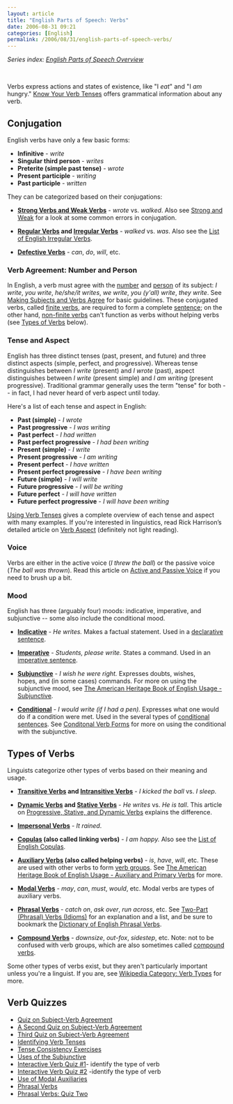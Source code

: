 ```yaml
---
layout: article
title: "English Parts of Speech: Verbs"
date: 2006-08-31 09:21
categories: [English]
permalink: /2006/08/31/english-parts-of-speech-verbs/
---
```

<em>Series index: </em><a href="http://learningnerd.com/2006/08/28/english-parts-of-speech-overview/"><em>English Parts of Speech Overview</em></a>
<p class="MsoNormal">&nbsp;</p>
Verbs express actions and states of existence, like "I <em>eat</em>" and "I <em>am </em>hungry." <a target="_blank" href="http://www.grammarstation.com/KnowyourVerb.html">Know Your Verb Tenses</a> offers grammatical information about any verb.
<h2>Conjugation</h2>
English verbs have only a few basic forms:
<ul>
	<li><strong>Infinitive</strong> - <em>write</em></li>
	<li><strong>Singular third person</strong> - <em>writes</em></li>
	<li><strong>Preterite (simple past tense)</strong> - <em>wrote</em></li>
	<li><strong>Present participle</strong> - <em>writing</em></li>
	<li><strong>Past participle</strong> - <em>written</em></li>
</ul>
They can be categorized based on their conjugations:
<ul>
	<li><a target="_blank" href="http://www.bbc.co.uk/dna/h2g2/A1061407" title="English Strong and Weak Verbs - A Very Brief Overview"><strong>Strong Verbs and Weak Verbs</strong></a> - <em>wrote</em> vs. <em>walked</em>. Also see <a target="_blank" href="http://thestar.com.my/english/story.asp?file=/2005/9/8/lifefocus/11943482&amp;sec=lifefocus">Strong and Weak</a> for a look at some common errors in conjugation.</li>
</ul>
<ul>
	<li><a target="_blank" href="http://en.wikipedia.org/wiki/Regular_verb"><strong>Regular Verbs</strong></a><strong> and </strong><a target="_blank" href="http://en.wikipedia.org/wiki/English_irregular_verbs"><strong>Irregular Verbs</strong></a> - <em>walked</em> vs. <em>was</em>. Also see the <a target="_blank" href="http://en.wikipedia.org/wiki/List_of_English_irregular_verbs">List of English Irregular Verbs</a>.</li>
</ul>
<ul>
	<li><a target="_blank" href="http://en.wikipedia.org/wiki/Defective_verb"><strong>Defective Verbs</strong></a> - <em>can</em>, <em>do</em>, <em>will</em>, etc.</li>
</ul>
<h3>Verb Agreement: Number and Person</h3>
In English, a verb must agree with the <a target="_blank" href="http://www.usingenglish.com/glossary/number.html" title="UsingEnglish.com Glossary - Number">number</a> and <a target="_blank" href="http://www.usingenglish.com/glossary/person.html" title="UsingEnglish.com Glossary - Person">person</a> of its subject: <em>I write</em>, <em>you write</em>, <em>he/she/it writes</em>, <em>we write</em>, <em>you (y'all) write</em>, <em>they write</em>. See <a target="_blank" href="http://owl.english.purdue.edu/owl/resource/599/01/">Making Subjects and Verbs Agree</a> for basic guidelines. These conjugated verbs, called <a target="_blank" href="http://www.usingenglish.com/glossary/finite-verb.html" title="UsingEnglish.com Glossary - Finite Verbs">finite verbs</a>, are required to form a complete <a href="http://learningnerd.com/2006/09/10/english-grammar-basic-sentence-elements/" title="Basic Sentence Elements">sentence</a>; on the other hand, <a target="_blank" href="http://www.usingenglish.com/glossary/non-finite-verb.html" title="UsingEnglish.com Glossary - Non-finite Verbs">non-finite verbs</a> can't function as verbs without helping verbs (see <a href="http://learningnerd.com/2006/08/31/english-parts-of-speech-verbs/#types">Types of Verbs</a> below).
<h3>Tense and Aspect</h3>
English has three distinct tenses (past, present, and future) and three distinct aspects (simple, perfect, and progressive). Whereas tense distinguishes between <em>I write</em> (present) and <em>I wrote</em> (past), aspect distinguishes between <em>I write</em> (present simple) and <em>I am writing</em> (present progressive). Traditional grammar generally uses the term "tense" for both -- in fact, I had never heard of verb aspect until today.

Here's a list of each tense and aspect in English:
<ul>
	<li><strong>Past (simple)</strong> - <em>I wrote</em></li>
	<li><strong>Past progressive</strong> - <em>I was writing</em></li>
	<li><strong>Past perfect</strong> - <em>I had written</em></li>
	<li><strong>Past perfect progressive</strong> - <em>I had been writing</em></li>
	<li><strong>Present (simple)</strong> - <em>I write</em></li>
	<li><strong>Present progressive</strong> - <em>I am writing</em></li>
	<li><strong>Present perfect</strong> - <em>I have written</em></li>
	<li><strong>Present perfect progressive</strong> - <em>I have been writing</em></li>
	<li><strong>Future (simple)</strong> - <em>I will write</em></li>
	<li><strong>Future progressive</strong> - <em>I will be writing</em></li>
	<li><strong>Future perfect</strong> - <em>I will have written</em></li>
	<li><strong>Future perfect progressive</strong> - <em>I will have been writing</em></li>
</ul>
<a target="_blank" href="http://www.arts.uottawa.ca/writcent/hypergrammar/usetense.html">Using Verb Tenses</a> gives a complete overview of each tense and aspect with many examples. If you're interested in linguistics, read Rick Harrison’s detailed article on <a target="_blank" href="http://www.rick.harrison.net/langlab/aspect.html">Verb Aspect</a> (definitely not light reading).
<h3>Voice</h3>
Verbs are either in the active voice (<em>I threw the ball</em>) or the passive voice (<em>The ball was thrown</em>). Read this article on <a target="_blank" href="http://owl.english.purdue.edu/handouts/grammar/g_actpass.html">Active and Passive Voice</a> if you need to brush up a bit.
<h3>Mood</h3>
English has three (arguably four) moods: indicative, imperative, and subjunctive -- some also include the conditional mood.
<ul>
	<li><a target="_blank" href="http://en.wikipedia.org/wiki/Grammatical_mood#Indicative_mood" title="Wikipedia - Grammatical Mood - Indicative Mood"><strong>Indicative</strong></a> - <em>He writes.</em> Makes a factual statement. Used in a <a href="http://learningnerd.com/2006/09/12/english-grammar-types-of-sentences/" title="Types of Sentences">declarative sentence</a>.</li>
</ul>
<ul>
	<li><a target="_blank" href="http://en.wikipedia.org/wiki/Grammatical_mood#Imperative_mood" title="Wikipedia - Grammatical Mood - Imperative Mood"><strong>Imperative</strong></a> - <em>Students, please write. </em>States a command. Used in an <a href="http://learningnerd.com/2006/09/12/english-grammar-types-of-sentences/" title="Types of Sentences">imperative sentence</a>.</li>
</ul>
<ul>
	<li><a target="_blank" href="http://en.wikipedia.org/wiki/Grammatical_mood#Subjunctive_mood" title="Wikipedia - Grammatical Mood - Subjunctive Mood"><strong>Subjunctive</strong></a> - <em>I wish he were right. </em>Expresses doubts, wishes, hopes, and (in some cases) commands. For more on using the subjunctive mood, see <a target="_blank" href="http://www.bartleby.com/64/C001/061.html">The American Heritage Book of English Usage - Subjunctive</a>.</li>
</ul>
<ul>
	<li><a target="_blank" href="http://en.wikipedia.org/wiki/Grammatical_mood#Conditional_mood" title="Wikipedia - Grammatical Mood - Subjunctive Mood"><strong>Conditional</strong></a> - <em>I would write (if I had a pen).</em> Expresses what one would do if a condition were met. Used in the several types of <a href="http://learningnerd.com/2006/09/12/english-grammar-types-of-sentences/" title="Types of Sentences">conditional sentences</a>. See <a target="_blank" href="http://grammar.ccc.commnet.edu/grammar/conditional.htm">Conditonal Verb Forms</a> for more on using the conditional with the subjunctive.</li>
</ul>
<h2><a name="types" title="types"></a>Types of Verbs</h2>
Linguists categorize other types of verbs based on their meaning and usage.
<ul>
	<li><a target="_blank" href="http://en.wikipedia.org/wiki/Transitive_verb"><strong>Transitive Verbs</strong></a><strong> and </strong><a target="_blank" href="http://en.wikipedia.org/wiki/Intransitive_verb"><strong>Intransitive Verbs</strong></a> - <em>I kicked the ball</em> vs. <em>I sleep.</em></li>
</ul>
<ul>
	<li><a target="_blank" href="http://en.wikipedia.org/wiki/Dynamic_verb"><strong>Dynamic Verbs</strong></a><strong> and </strong><a target="_blank" href="http://en.wikipedia.org/wiki/Stative_verb"><strong>Stative Verbs</strong></a> - <em>He writes</em> vs. <em>He is tall</em>. This article on <a target="_blank" href="http://grammar.ccc.commnet.edu/grammar/progressive.htm">Progressive, Stative, and Dynamic Verbs</a> explains the difference.</li>
</ul>
<ul>
	<li><a target="_blank" href="http://en.wikipedia.org/wiki/Impersonal_verb"><strong>Impersonal Verbs</strong></a> - <em>It rained</em>.</li>
</ul>
<ul>
	<li><a target="_blank" href="http://en.wikipedia.org/wiki/Copula"><strong>Copulas</strong></a><strong> (also called linking verbs)</strong> - <em>I am happy.</em> Also see the <a target="_blank" href="http://en.wikipedia.org/wiki/List_of_English_copulas">List of English Copulas</a>.</li>
</ul>
<ul>
	<li><a target="_blank" href="http://en.wikipedia.org/wiki/Auxiliary_verb"><strong>Auxiliary Verbs</strong></a><strong> (also called helping verbs)</strong> - <em>is</em>, <em>have</em>, <em>will</em>, etc. These are used with other verbs to form <a target="_blank" href="http://www.usingenglish.com/glossary/verb-group.html" title="UsingEnglish.com Glossary - Verb Group">verb groups</a>. See <a target="_blank" href="http://www.bartleby.com/64/C001/014.html">The American Heritage Book of English Usage - Auxiliary and Primary Verbs</a> for more.</li>
</ul>
<ul>
	<li><a target="_blank" href="http://en.wikipedia.org/wiki/English_modal_auxiliary_verb"><strong>Modal Verbs</strong></a> - <em>may</em>, <em>can</em>, <em>must</em>, <em>would</em>, etc. Modal verbs are types of auxiliary verbs.</li>
</ul>
<ul>
	<li><a target="_blank" href="http://en.wikipedia.org/wiki/Phrasal_verb"><strong>Phrasal Verbs</strong></a> - <em>catch on</em>, <em>ask over</em>, <em>run across</em>, etc. See <a target="_blank" href="http://owl.english.purdue.edu/handouts/esl/eslphrasal.html">Two-Part (Phrasal) Verbs (Idioms)</a> for an explanation and a list, and be sure to bookmark the <a target="_blank" href="http://www.usingenglish.com/reference/phrasal-verbs/">Dictionary of English Phrasal Verbs</a>.</li>
</ul>
<ul>
	<li><a target="_blank" href="http://en.wikipedia.org/wiki/English_compound#Compound_verbs" title="Wikipedia - English Compound - Compound Verbs"><strong>Compound Verbs</strong></a> - <em>downsize</em>, <em>out-fox</em>, <em>sidestep</em>, etc. Note: not to be confused with verb groups, which are also sometimes called <a target="_blank" href="http://www.arts.uottawa.ca/writcent/hypergrammar/vbcmpd.html">compound verbs</a>.</li>
</ul>
Some other types of verbs exist, but they aren't particularly important unless you're a linguist. If you are, see <a target="_blank" href="http://en.wikipedia.org/wiki/Category:Verb_types">Wikipedia Category: Verb Types</a> for more.
<h2>Verb Quizzes</h2>
<ul>
	<li><a target="_blank" href="http://grammar.ccc.commnet.edu/grammar/cgi-shl/quiz.pl/sv_agr_quiz.htm">Quiz on Subject-Verb Agreement</a></li>
	<li><a target="_blank" href="http://grammar.ccc.commnet.edu/grammar/quizzes/svagr2.htm">A Second Quiz on Subject-Verb Agreement</a></li>
	<li><a target="_blank" href="http://grammar.ccc.commnet.edu/grammar/quizzes/svagr3.html">Third Quiz on Subject-Verb Agreement</a></li>
	<li><a target="_blank" href="http://grammar.ccc.commnet.edu/grammar/quizzes/tenses/tenses_frame.html">Identifying Verb Tenses</a></li>
	<li><a target="_blank" href="http://owl.english.purdue.edu/handouts/grammar/g_tensecEX1.html">Tense Consistency Exercises</a></li>
	<li><a target="_blank" href="http://grammar.ccc.commnet.edu/grammar/cgi-shl/quiz.pl/subjunctive_quiz.htm">Uses of the Subjunctive</a></li>
	<li><a target="_blank" href="http://grammar.uoregon.edu/verbs/Verbquiz1/Iquizv.html">Interactive Verb Quiz #1</a>- identify the type of verb</li>
	<li><a target="_blank" href="http://grammar.uoregon.edu/verbs/Verbquiz2/Iquizv2.html">Interactive Verb Quiz #2</a> -identify the type of verb </li>
	<li><a target="_blank" href="http://grammar.ccc.commnet.edu/grammar/cgi-shl/quiz.pl/modal_quiz.htm">Use of Modal Auxiliaries</a></li>
	<li><a target="_blank" href="http://grammar.ccc.commnet.edu/grammar/quizzes/phrasal/phrasal_frame.html">Phrasal Verbs</a></li>
	<li><a target="_blank" href="http://grammar.ccc.commnet.edu/grammar/quizzes/phrasal/phrasal_frame2.html">Phrasal Verbs: Quiz Two</a></li>
</ul>

